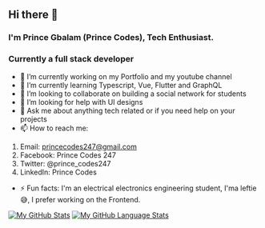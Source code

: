 ## Hi there 👋
### I'm Prince Gbalam (Prince Codes), Tech Enthusiast. 
### Currently a full stack developer


- 🔭 I’m currently working on my Portfolio and my youtube channel
- 🌱 I’m currently learning Typescript, Vue, Flutter and GraphQL
- 👯 I’m looking to collaborate on building a social network for students
- 🤔 I’m looking for help with UI designs
- 💬 Ask me about anything tech related or if you need help on your projects
- 📫 How to reach me: 
1. Email: princecodes247@gmail.com
2. Facebook: Prince Codes 247
3. Twitter: @prince_codes247
4. LinkedIn: Prince Codes
- ⚡ Fun facts: I'm an electrical electronics engineering student,
I'ma leftie😅, I prefer working on the Frontend.
<!--
**princecodes247/princecodes247** is a ✨ _special_ ✨ repository because its `README.md` (this file) appears on your GitHub profile.

Here are some ideas to get you started:

- 🔭 I’m currently working on ...
- 🌱 I’m currently learning ...
- 👯 I’m looking to collaborate on ...
- 🤔 I’m looking for help with ...
- 💬 Ask me about ...
- 📫 How to reach me: ...
- 😄 Pronouns: ...
- ⚡ Fun fact: ...
-->


[![My GitHub Stats](https://github-readme-stats.vercel.app/api/?username=princecods247&count_private=true&theme=tokyonight&showicons=true)]()
[![My GitHub Language Stats](https://github-readme-stats.vercel.app/api/top-langs/?username=princecodes247&langs_count=6&theme=tokyonight)]()

